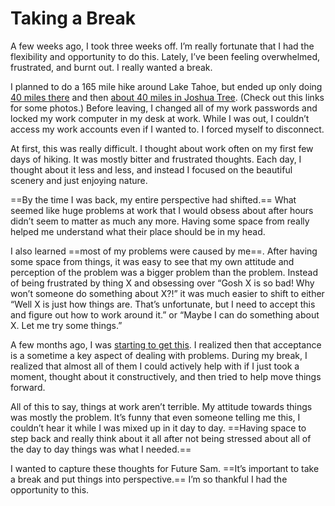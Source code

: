 # Taking a Break

A few weeks ago, I took three weeks off. I’m really fortunate that I had the flexibility and opportunity to do this. Lately, I’ve been feeling overwhelmed, frustrated, and burnt out. I really wanted a break.

I planned to do a 165 mile hike around Lake Tahoe, but ended up only doing [40 miles there](https://soffes.blog/tahoe-rim-trail) and then [about 40 miles in Joshua Tree](https://soffes.blog/california-riding-and-hiking-trail). (Check out this links for some photos.) Before leaving, I changed all of my work passwords and locked my work computer in my desk at work. While I was out, I couldn’t access my work accounts even if I wanted to. I forced myself to disconnect.

At first, this was really difficult. I thought about work often on my first few days of hiking. It was mostly bitter and frustrated thoughts. Each day, I thought about it less and less, and instead I focused on the beautiful scenery and just enjoying nature.

==By the time I was back, my entire perspective had shifted.== What seemed like huge problems at work that I would obsess about after hours didn’t seem to matter as much any more. Having some space from really helped me understand what their place should be in my head.

I also learned ==most of my problems were caused by me==. After having some space from things, it was easy to see that my own attitude and perception of the problem was a bigger problem than the problem. Instead of being frustrated by thing X and obsessing over “Gosh X is so bad! Why won’t someone do something about X?!” it was much easier to shift to either “Well X is just how things are. That’s unfortunate, but I need to accept this and figure out how to work around it.” or “Maybe I can do something about X. Let me try some things.”

A few months ago, I was [starting to get this](https://soffes.blog/i-dont-care). I realized then that acceptance is a sometime a key aspect of dealing with problems. During my break, I realized that almost all of them I could actively help with if I just took a moment, thought about it constructively, and then tried to help move things forward.

All of this to say, things at work aren’t terrible. My attitude towards things was mostly the problem. It’s funny that even someone telling me this, I couldn’t hear it while I was mixed up in it day to day. ==Having space to step back and really think about it all after not being stressed about all of the day to day things was what I needed.==

I wanted to capture these thoughts for Future Sam. ==It’s important to take a break and put things into perspective.== I’m so thankful I had the opportunity to this.

